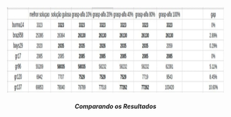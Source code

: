 
<p align="center">
	<br>
	<img src="./grasp.jpeg"/ width=1280px height=200px>
	<h5 align="center">Comparando os Resultados</h5>
	<br>
</p>
